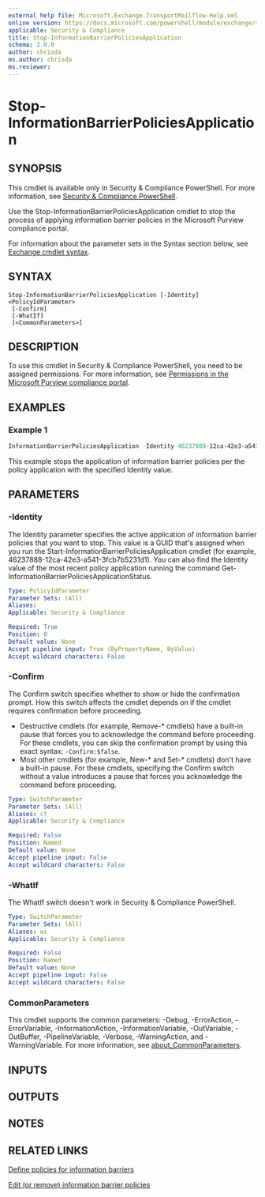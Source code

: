 ```yaml
---
external help file: Microsoft.Exchange.TransportMailflow-Help.xml
online version: https://docs.microsoft.com/powershell/module/exchange/stop-informationbarrierpoliciesapplication
applicable: Security & Compliance
title: Stop-InformationBarrierPoliciesApplication
schema: 2.0.0
author: chrisda
ms.author: chrisda
ms.reviewer:
---
```


# Stop-InformationBarrierPoliciesApplication

## SYNOPSIS
This cmdlet is available only in Security & Compliance PowerShell. For more information, see [Security & Compliance PowerShell](https://docs.microsoft.com/powershell/exchange/scc-powershell).

Use the Stop-InformationBarrierPoliciesApplication cmdlet to stop the process of applying information barrier policies in the Microsoft Purview compliance portal.

For information about the parameter sets in the Syntax section below, see [Exchange cmdlet syntax](https://docs.microsoft.com/powershell/exchange/exchange-cmdlet-syntax).

## SYNTAX

```
Stop-InformationBarrierPoliciesApplication [-Identity] <PolicyIdParameter>
 [-Confirm]
 [-WhatIf]
 [<CommonParameters>]
```

## DESCRIPTION
To use this cmdlet in Security & Compliance PowerShell, you need to be assigned permissions. For more information, see [Permissions in the Microsoft Purview compliance portal](https://docs.microsoft.com/microsoft-365/compliance/microsoft-365-compliance-center-permissions).

## EXAMPLES

### Example 1
```powershell
InformationBarrierPoliciesApplication -Identity 46237888-12ca-42e3-a541-3fcb7b5231d1
```

This example stops the application of information barrier policies per the policy application with the specified Identity value.

## PARAMETERS

### -Identity
The Identity parameter specifies the active application of information barrier policies that you want to stop. This value is a GUID that's assigned when you run the Start-InformationBarrierPoliciesApplication cmdlet (for example, 46237888-12ca-42e3-a541-3fcb7b5231d1). You can also find the Identity value of the most recent policy application running the command Get-InformationBarrierPoliciesApplicationStatus.

```yaml
Type: PolicyIdParameter
Parameter Sets: (All)
Aliases:
Applicable: Security & Compliance

Required: True
Position: 0
Default value: None
Accept pipeline input: True (ByPropertyName, ByValue)
Accept wildcard characters: False
```

### -Confirm
The Confirm switch specifies whether to show or hide the confirmation prompt. How this switch affects the cmdlet depends on if the cmdlet requires confirmation before proceeding.

- Destructive cmdlets (for example, Remove-\* cmdlets) have a built-in pause that forces you to acknowledge the command before proceeding. For these cmdlets, you can skip the confirmation prompt by using this exact syntax: `-Confirm:$false`.
- Most other cmdlets (for example, New-\* and Set-\* cmdlets) don't have a built-in pause. For these cmdlets, specifying the Confirm switch without a value introduces a pause that forces you acknowledge the command before proceeding.

```yaml
Type: SwitchParameter
Parameter Sets: (All)
Aliases: cf
Applicable: Security & Compliance

Required: False
Position: Named
Default value: None
Accept pipeline input: False
Accept wildcard characters: False
```

### -WhatIf
The WhatIf switch doesn't work in Security & Compliance PowerShell.

```yaml
Type: SwitchParameter
Parameter Sets: (All)
Aliases: wi
Applicable: Security & Compliance

Required: False
Position: Named
Default value: None
Accept pipeline input: False
Accept wildcard characters: False
```

### CommonParameters
This cmdlet supports the common parameters: -Debug, -ErrorAction, -ErrorVariable, -InformationAction, -InformationVariable, -OutVariable, -OutBuffer, -PipelineVariable, -Verbose, -WarningAction, and -WarningVariable. For more information, see [about_CommonParameters](https://go.microsoft.com/fwlink/p/?LinkID=113216).

## INPUTS

## OUTPUTS

## NOTES

## RELATED LINKS

[Define policies for information barriers](https://docs.microsoft.com/microsoft-365/compliance/information-barriers-policies)

[Edit (or remove) information barrier policies](https://docs.microsoft.com/microsoft-365/compliance/information-barriers-edit-segments-policies)
